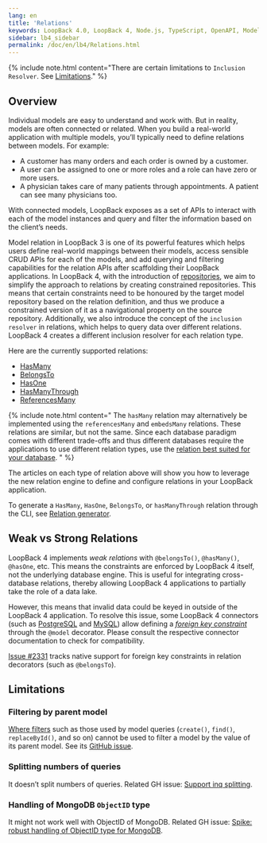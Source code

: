 ```yaml
---
lang: en
title: 'Relations'
keywords: LoopBack 4.0, LoopBack 4, Node.js, TypeScript, OpenAPI, Model Relation
sidebar: lb4_sidebar
permalink: /doc/en/lb4/Relations.html
---
```


{% include note.html content="There are certain limitations to
`Inclusion Resolver`. See [Limitations](Relations.md#limitations)." %}

## Overview

Individual models are easy to understand and work with. But in reality, models
are often connected or related. When you build a real-world application with
multiple models, you’ll typically need to define relations between models. For
example:

- A customer has many orders and each order is owned by a customer.
- A user can be assigned to one or more roles and a role can have zero or more
  users.
- A physician takes care of many patients through appointments. A patient can
  see many physicians too.

With connected models, LoopBack exposes as a set of APIs to interact with each
of the model instances and query and filter the information based on the
client’s needs.

Model relation in LoopBack 3 is one of its powerful features which helps users
define real-world mappings between their models, access sensible CRUD APIs for
each of the models, and add querying and filtering capabilities for the relation
APIs after scaffolding their LoopBack applications. In LoopBack 4, with the
introduction of [repositories](Repository.md), we aim to simplify the approach
to relations by creating constrained repositories. This means that certain
constraints need to be honoured by the target model repository based on the
relation definition, and thus we produce a constrained version of it as a
navigational property on the source repository. Additionally, we also introduce
the concept of the `inclusion resolver` in relations, which helps to query data
over different relations. LoopBack 4 creates a different inclusion resolver for
each relation type.

Here are the currently supported relations:

- [HasMany](HasMany-relation.md)
- [BelongsTo](BelongsTo-relation.md)
- [HasOne](HasOne-relation.md)
- [HasManyThrough](HasManyThrough-relation.md)
- [ReferencesMany](ReferencesMany-relation.md)

{% include note.html content="
The `hasMany` relation may alternatively be implemented using the
`referencesMany` and `embedsMany` relations. These relations are similar, but
not the same. Since each database paradigm comes with different trade-offs and
thus different databases require the applications to use different relation
types, use the [relation best suited for your database](https://github.com/loopbackio/loopback-next/issues/2341).
" %}

The articles on each type of relation above will show you how to leverage the
new relation engine to define and configure relations in your LoopBack
application.

To generate a `HasMany`, `HasOne`, `BelongsTo`, or `hasManyThrough` relation
through the CLI, see [Relation generator](Relation-generator.md).

## Weak vs Strong Relations

LoopBack 4 implements _weak relations_ with `@belongsTo()`, `@hasMany()`,
`@hasOne`, etc. This means the constraints are enforced by LoopBack 4 itself,
not the underlying database engine. This is useful for integrating
cross-database relations, thereby allowing LoopBack 4 applications to partially
take the role of a data lake.

However, this means that invalid data could be keyed in outside of the LoopBack
4 application. To resolve this issue, some LoopBack 4 connectors (such as
[PostgreSQL](./PostgreSQL-connector.md#auto-migrateauto-update-models-with-foreign-keys)
and
[MySQL](MySQL-connector.md#auto-migrateauto-update-models-with-foreign-keys))
allow defining a
[_foreign key constraint_](https://en.wikipedia.org/wiki/Foreign_key) through
the `@model` decorator. Please consult the respective connector documentation to
check for compatibility.

[Issue #2331](https://github.com/loopbackio/loopback-next/issues/2331) tracks
native support for foreign key constraints in relation decorators (such as
`@belongsTo`).

## Limitations

### Filtering by parent model

[Where filters](https://loopback.io/doc/en/lb3/Where-filter.html) such as those
used by model queries (`create()`, `find()`, `replaceById()`, and so on) cannot
be used to filter a model by the value of its parent model. See its
[GitHub issue](https://github.com/loopbackio/loopback-next/issues/4299).

### Splitting numbers of queries

It doesn’t split numbers of queries. Related GH issue:
[Support inq splitting](https://github.com/loopbackio/loopback-next/issues/3444).

### Handling of MongoDB `ObjectID` type

It might not work well with ObjectID of MongoDB. Related GH issue:
[Spike: robust handling of ObjectID type for MongoDB](https://github.com/loopbackio/loopback-next/issues/3456).

